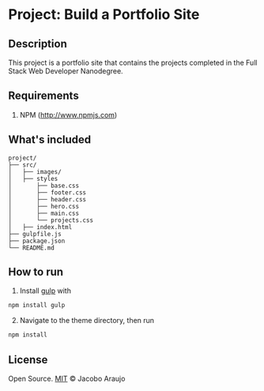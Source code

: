 # Project: Build a Portfolio Site

## Description

This project is a portfolio site that contains the projects completed in the Full Stack Web Developer Nanodegree. 

## Requirements

1. NPM (http://www.npmjs.com)

## What's included

```
project/
├── src/
│   ├── images/
│   ├── styles
│       ├── base.css
│       ├── footer.css
│       ├── header.css
│       ├── hero.css
│       ├── main.css
│       └── projects.css
│   ├── index.html
├── gulpfile.js
├── package.json
└── README.md
```

## How to run

1. Install [gulp](http://gulpjs.com) with 
```bash 
npm install gulp 
```

2. Navigate to the theme directory, then run 
```bash
npm install
```

## License

Open Source. [MIT](LICENSE) &copy; Jacobo Araujo